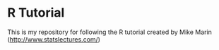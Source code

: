 # R Tutorial

This is my repository for following the R tutorial created by Mike Marin (http://www.statslectures.com/)

